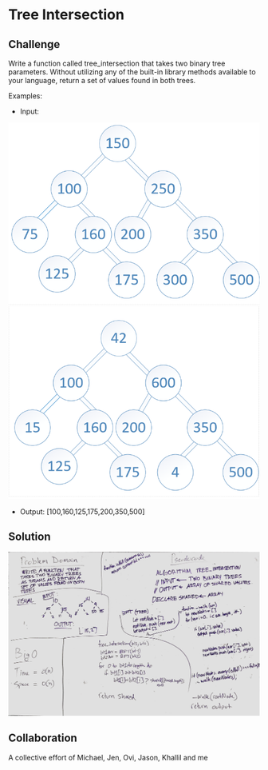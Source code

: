 # Tree Intersection

## Challenge

Write a function called tree_intersection that takes two binary tree parameters.
Without utilizing any of the built-in library methods available to your language, return a set of values found in both trees.

Examples:

* Input:

![binary_tree_1](assets/BT1.png) ![binary_tree_2](assets/BT2.png)

* Output: [100,160,125,175,200,350,500]


## Solution

![whiteboard32](assets/whiteboard32.jpg)

## Collaboration

A collective effort of Michael, Jen, Ovi, Jason, Khallil and me